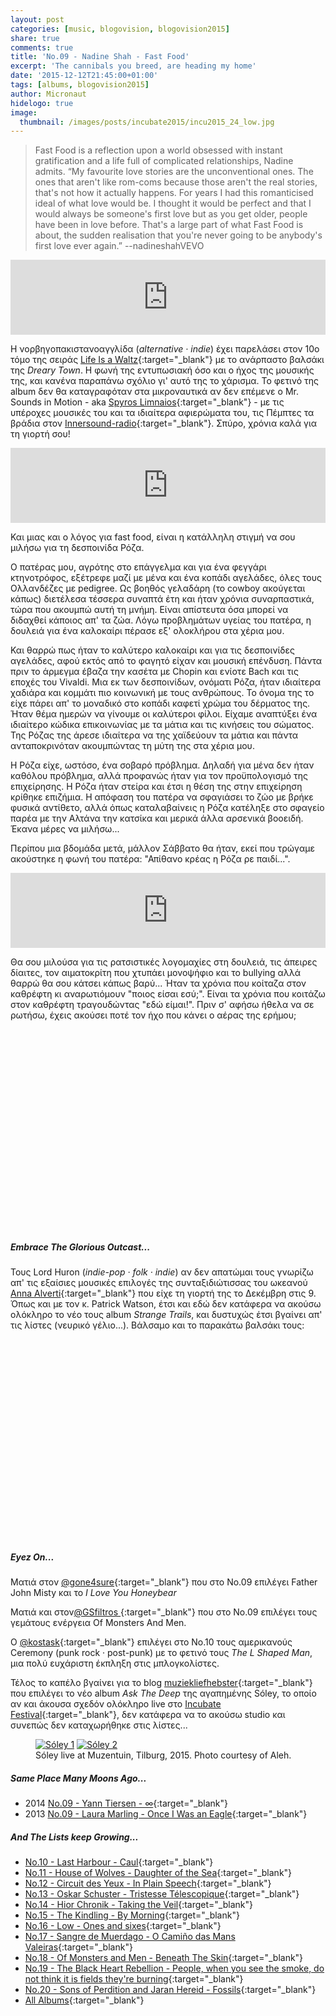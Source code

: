 ```yaml
---
layout: post
categories: [music, blogovision, blogovision2015]
share: true
comments: true
title: 'No.09 - Nadine Shah - Fast Food'
excerpt: 'The cannibals you breed, are heading my home'
date: '2015-12-12T21:45:00+01:00'
tags: [albums, blogovision2015]
author: Micronaut
hidelogo: true
image:
  thumbnail: /images/posts/incubate2015/incu2015_24_low.jpg
---
```

>Fast Food is a reflection upon a world obsessed with instant gratification and a life full of complicated relationships, Nadine admits. &ldquo;My favourite love stories are the unconventional ones. The ones that aren't like rom-coms because those aren't the real stories, that's not how it actually happens. For years I had this romanticised ideal of what love would be. I thought it would be perfect and that I would always be someone's first love but as you get older, people have been in love before. That's a large part of what Fast Food is about, the sudden realisation that you're never going to be anybody's first love ever again.&rdquo; --nadineshahVEVO

<iframe style="border: 0; width: 100%; height: 120px;" src="https://bandcamp.com/EmbeddedPlayer/album=4168697073/size=large/bgcol=ffffff/linkcol=0687f5/tracklist=false/artwork=small/track=4268255693/transparent=true/" seamless><a href="http://nadineshah.bandcamp.com/album/fast-food">Fast Food by Nadine Shah</a></iframe>

Η νορβηγοπακιστανοαγγλίδα (*alternative · indie*) έχει παρελάσει στον 10ο τόμο της σειράς [Life Is a Waltz](https://www.mixcloud.com/MoonlightFairyTales/life-is-a-waltz-vol10-the-werewolfs-curse/){:target="_blank"} με το ανάρπαστο βαλσάκι της *Dreary Town*. Η φωνή της εντυπωσιακή όσο και ο ήχος της μουσικής της, και κανένα παραπάνω σχόλιο γι' αυτό της το χάρισμα. Το φετινό της album δεν θα καταγραφόταν στα μικροναυτικά αν δεν επέμενε o Μr. Sounds in Motion - aka [Spyros Limnaios](https://www.mixcloud.com/spiros-limnaios){:target="_blank"} - με τις υπέροχες μουσικές του και τα ιδιαίτερα αφιερώματα του, τις Πέμπτες τα βράδια στον [Innersound-radio](http://innersound-radio.com/){:target="_blank"}. Σπύρο, χρόνια καλά για τη γιορτή σου!

<iframe style="border: 0; width: 100%; height: 120px;" src="https://bandcamp.com/EmbeddedPlayer/album=4168697073/size=large/bgcol=ffffff/linkcol=0687f5/tracklist=false/artwork=small/track=1205144353/transparent=true/" seamless><a href="http://nadineshah.bandcamp.com/album/fast-food">Fast Food by Nadine Shah</a></iframe>

Και μιας και ο λόγος για fast food, είναι η κατάλληλη στιγμή να σου μιλήσω για τη δεσποινίδα Ρόζα. 

Ο πατέρας μου, αγρότης στο επάγγελμα και για ένα φεγγάρι κτηνοτρόφος, εξέτρεφε μαζί με μένα και ένα κοπάδι αγελάδες, όλες τους Ολλανδέζες με pedigree. Ως βοηθός γελαδάρη (το cowboy ακούγεται κάπως) διετέλεσα τέσσερα συναπτά έτη και ήταν χρόνια συναρπαστικά, τώρα που ακουμπώ αυτή τη μνήμη. Είναι απίστευτα όσα μπορεί να διδαχθεί κάποιος απ' τα ζώα. Λόγω προβλημάτων υγείας του πατέρα, η δουλειά για ένα καλοκαίρι πέρασε εξ' ολοκλήρου στα χέρια μου.

 Και θαρρώ πως ήταν το καλύτερο καλοκαίρι και για τις δεσποινίδες αγελάδες, αφού εκτός από το φαγητό είχαν και μουσική επένδυση. Πάντα πριν το άρμεγμα έβαζα την κασέτα με Chopin και ενίοτε Bach και τις εποχές του Vivaldi. Μια εκ των δεσποινίδων, ονόματι Ρόζα, ήταν ιδιαίτερα χαδιάρα και κομμάτι πιο κοινωνική με τους ανθρώπους. Το όνομα της το είχε πάρει απ' το μοναδικό στο κοπάδι καφετί χρώμα του δέρματος της. Ήταν θέμα ημερών να γίνουμε οι καλύτεροι φίλοι. Είχαμε αναπτύξει ένα ιδιαίτερο κώδικα επικοινωνίας με τα μάτια και τις κινήσεις του σώματος. Της Ρόζας της άρεσε ιδιαίτερα να της χαϊδεύουν τα μάτια και πάντα ανταποκρινόταν ακουμπώντας τη μύτη της στα χέρια μου. 
 
Η Ρόζα είχε, ωστόσο, ένα σοβαρό πρόβλημα. Δηλαδή για μένα δεν ήταν καθόλου πρόβλημα, αλλά προφανώς ήταν για τον προϋπολογισμό της επιχείρησης. Η Ρόζα ήταν στείρα και έτσι η θέση της στην επιχείρηση κρίθηκε επιζήμια. Η απόφαση του πατέρα να σφαγιάσει το ζώο με βρήκε φυσικά αντίθετο, αλλά όπως καταλαβαίνεις η Ρόζα κατέληξε στο σφαγείο παρέα με την Αλτάνα την κατσίκα και μερικά άλλα αρσενικά βοοειδή. Έκανα μέρες να μιλήσω...

Περίπου μια βδομάδα μετά, μάλλον Σάββατο θα ήταν, εκεί που τρώγαμε ακούστηκε η φωνή του πατέρα: "Απίθανο κρέας η Ρόζα ρε παιδί...". 

<iframe style="border: 0; width: 100%; height: 120px;" src="https://bandcamp.com/EmbeddedPlayer/album=4168697073/size=large/bgcol=ffffff/linkcol=0687f5/tracklist=false/artwork=small/track=3397414761/transparent=true/" seamless><a href="http://nadineshah.bandcamp.com/album/fast-food">Fast Food by Nadine Shah</a></iframe>

Θα σου μιλούσα για τις ρατσιστικές λογομαχίες στη δουλειά, τις άπειρες δίαιτες, τον αιματοκρίτη που χτυπάει μονοψήφιο και το bullying αλλά θαρρώ θα σου κάτσει κάπως βαρύ...  Ήταν τα χρόνια που κοίταζα στον καθρέφτη κι αναρωτιόμουν "ποιος είσαι εσύ;". Είναι τα χρόνια που κοιτάζω στον καθρέφτη τραγουδώντας "εδώ είμαι!". Πριν σ' αφήσω ήθελα να σε ρωτήσω, έχεις ακούσει ποτέ τον ήχο που κάνει ο αέρας της ερήμου;

<iframe class="invisible center" width="70%" height="320" src="about:blank" data-src="https://www.youtube.com/embed/Hzg3CPHrwbE" frameborder="0">&nbsp;</iframe>

<div class="text-divider"></div>

##### Embrace The Glorious Outcast...

Τους Lord Huron (*indie-pop · folk · indie*) αν δεν απατώμαι τους γνωρίζω απ' τις εξαίσιες μουσικές επιλογές της συνταξιδιώτισσας του ωκεανού [Anna Alverti](https://www.mixcloud.com/annaalverti102/){:target="_blank"} που είχε τη γιορτή της το Δεκέμβρη στις 9. Όπως και με τον κ. Patrick Watson, έτσι και εδώ δεν κατάφερα να ακούσω ολόκληρο το νέο τους album *Strange Trails*, και δυστυχώς έτσι βγαίνει απ' τις λίστες (νευρικό γέλιο...). Βάλσαμο και το παρακάτω βαλσάκι τους:

<iframe class="invisible center" width="70%" height="320" src="about:blank" data-src="https://www.youtube.com/embed/UmtCz1a3ikc" frameborder="0">&nbsp;</iframe>

<div class="text-divider"></div>

##### <i class="fa fa-hand-o-right"></i> Eyez Οn...

Ματιά στον  [@gone4sure](https://gone4sure.wordpress.com/2015/12/12/09-father-john-misty-richard-hawley/){:target="_blank"}  που στο No.09 επιλέγει  Father John Misty και το  *I Love You Honeybear*

Ματιά και στον[@GSfiltros ](http://niouslete.blogspot.nl/2015/12/neun-9-of-monsters-and-men-beneath-skin.html?spref=tw){:target="_blank"} που στο No.09 επιλέγει τους γεμάτους ενέργεια Of Monsters And Men.

Ο [@kostask](http://giotatrelokomeio.blogspot.nl/2015/12/11-sexwitch-swxitch.html){:target="_blank"} επιλέγει στο Νο.10 τους αμερικανούς Ceremony (punk rock ·  post-punk) με το φετινό τους *The L Shaped Man*, μια πολύ ευχάριστη έκπληξη στις μπλογκολίστες.
 
Τέλος το καπέλο βγαίνει για το blog [muziekliefhebster](https://muziekliefhebster.wordpress.com/2015/12/12/9-soley-ask-the-deep/){:target="_blank"} που επιλέγει το νέο album *Ask The Deep* της αγαπημένης Sóley, το οποίο αν και άκουσα σχεδόν ολόκληρο live στο [Incubate Festival](/music/review/incubate-2015/){:target="_blank"}, δεν κατάφερα να το ακούσω studio και συνεπώς δεν καταχωρήθηκε στις λίστες... 

<div class="invisible">
<figure class="half">
	<a href="{{ site.external_data_url }}/images/posts/incubate2015/incu2015_23.jpg"><img src="about:blank" data-src="{{ site.external_data_url }}/images/posts/incubate2015/incu2015_23_low.jpg" alt="Sóley 1" /></a>
	<a href="{{ site.external_data_url }}/images/posts/incubate2015/incu2015_24.jpg"><img src="about:blank" data-src="{{ site.external_data_url }}/images/posts/incubate2015/incu2015_24_low.jpg" alt="Sóley 2" /></a>
	<figcaption>Sóley live at Muzentuin, Tilburg, 2015. Photo courtesy of Aleh.</figcaption>
</figure>
</div>

##### <i class="fa fa-hand-o-right"></i> Same Place Many Moons Ago...

* 2014 [No.09 - Yann Tiersen - ∞](/music/blogovision/blogovision2014/blogovision2014-no09/){:target="_blank"}
* 2013 [No.09 - Laura Marling - Once I Was an Eagle](/music/blogovision/blogovision2013/blogovision2013-no09/){:target="_blank"}

##### <i class="fa fa-hand-o-right"></i> And The Lists keep Growing...

* [No.10 - Last Harbour - Caul](/music/blogovision/blogovision2015/blogovision2015-no10/){:target="_blank"}
* [No.11 - House of Wolves - Daughter of the Sea](/music/blogovision/blogovision2015/blogovision2015-no11/){:target="_blank"}
* [No.12 - Circuit des Yeux - In Plain Speech](/music/blogovision/blogovision2015/blogovision2015-no12/){:target="_blank"}
* [No.13 - Oskar Schuster - Tristesse Télescopique](/music/blogovision/blogovision2015/blogovision2015-no13/){:target="_blank"}
* [No.14 - Hior Chronik - Taking the Veil](/music/blogovision/blogovision2015/blogovision2015-no14/){:target="_blank"}
* [No.15 - The Kindling - By Morning](/music/blogovision/blogovision2015/blogovision2015-no15/){:target="_blank"}
* [No.16 - Low - Ones and sixes](/music/blogovision/blogovision2015/blogovision2015-no16/){:target="_blank"}
* [No.17 - Sangre de Muerdago - O Camiño das Mans Valeiras](/music/blogovision/blogovision2015/blogovision2015-no17/){:target="_blank"}
* [No.18 - Of Monsters and Men - Beneath The Skin](/music/blogovision/blogovision2015/blogovision2015-no18/){:target="_blank"}
* [No.19 - The Black Heart Rebellion - People, when you see the smoke, do not think it is fields they're burning](/music/blogovision/blogovision2015/blogovision2015-no19/){:target="_blank"}
* [No.20 - Sons of Perdition and Jaran Hereid - Fossils](/music/blogovision/blogovision2015/blogovision2015-no20/){:target="_blank"}
* [All Albums](/music/albums/2015/){:target="_blank"}